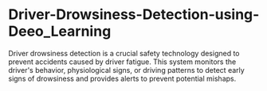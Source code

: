 # Driver-Drowsiness-Detection-using-Deeo_Learning
Driver drowsiness detection is a crucial safety technology designed to prevent accidents caused by driver fatigue. This system monitors the driver's behavior, physiological signs, or driving patterns to detect early signs of drowsiness and provides alerts to prevent potential mishaps.
